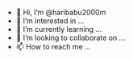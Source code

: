 - 👋 Hi, I’m @haribabu2000m
- 👀 I’m interested in ...
- 🌱 I’m currently learning ...
- 💞️ I’m looking to collaborate on ...
- 📫 How to reach me ...

<!---
haribabu2000m/haribabu2000m is a ✨ special ✨ repository because its `README.md` (this file) appears on your GitHub profile.
You can click the Preview link to take a look at your changes.
--->
